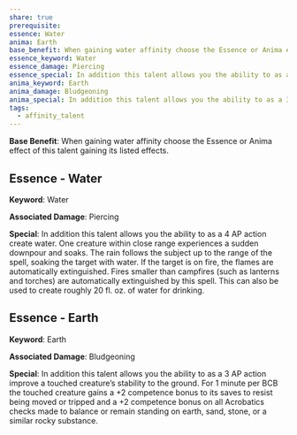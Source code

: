 ```yaml
---
share: true
prerequisite: 
essence: Water
anima: Earth
base_benefit: When gaining water affinity choose the Essence or Anima effect of this talent gaining its listed effects.
essence_keyword: Water
essence_damage: Piercing
essence_special: In addition this talent allows you the ability to as a 4 AP action create water. One creature within close range experiences a sudden downpour and soaks. The rain follows the subject up to the range of the spell, soaking the target with water. If the target is on fire, the flames are automatically extinguished. Fires smaller than campfires (such as lanterns and torches) are automatically extinguished by this spell. This can also be used to create roughly 20 fl. oz. of water for drinking.
anima_keyword: Earth
anima_damage: Bludgeoning
anima_special: In addition this talent allows you the ability to as a 3 AP action improve a touched creature’s stability to the ground. For 1 minute per BCB the touched creature gains a +2 competence bonus to its saves to resist being moved or tripped and a +2 competence bonus on all Acrobatics checks made to balance or remain standing on earth, sand, stone, or a similar rocky substance.
tags:
  - affinity_talent
---
```

**Base Benefit**: When gaining water affinity choose the Essence or Anima effect of this talent gaining its listed effects.
## Essence - Water

**Keyword**: Water

**Associated Damage**: Piercing

**Special**: In addition this talent allows you the ability to as a 4 AP action create water. One creature within close range experiences a sudden downpour and soaks. The rain follows the subject up to the range of the spell, soaking the target with water. If the target is on fire, the flames are automatically extinguished. Fires smaller than campfires (such as lanterns and torches) are automatically extinguished by this spell. This can also be used to create roughly 20 fl. oz. of water for drinking.

## Essence - Earth

**Keyword**: Earth

**Associated Damage**: Bludgeoning

**Special**: In addition this talent allows you the ability to as a 3 AP action improve a touched creature’s stability to the ground. For 1 minute per BCB the touched creature gains a +2 competence bonus to its saves to resist being moved or tripped and a +2 competence bonus on all Acrobatics checks made to balance or remain standing on earth, sand, stone, or a similar rocky substance.